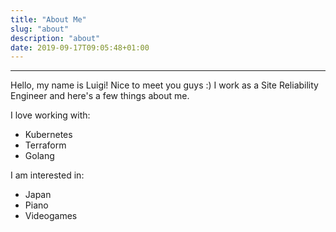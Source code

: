 ```yaml
---
title: "About Me"
slug: "about"
description: "about"
date: 2019-09-17T09:05:48+01:00
---
```


---------------------------
Hello, my name is Luigi! Nice to meet you guys :)
I work as a Site Reliability Engineer and here's a few things about me.

I love working with:

* Kubernetes
* Terraform
* Golang

I am interested in: 

* Japan
* Piano
* Videogames